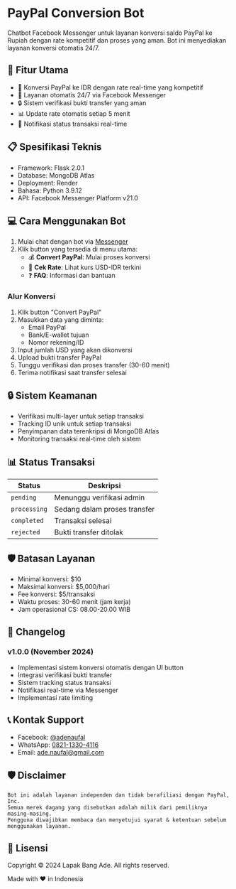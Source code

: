 # PayPal Conversion Bot

Chatbot Facebook Messenger untuk layanan konversi saldo PayPal ke Rupiah dengan rate kompetitif dan proses yang aman. Bot ini menyediakan layanan konversi otomatis 24/7.

## 🚀 Fitur Utama

- 💱 Konversi PayPal ke IDR dengan rate real-time yang kompetitif
- 💬 Layanan otomatis 24/7 via Facebook Messenger
- 🔒 Sistem verifikasi bukti transfer yang aman
- 📊 Update rate otomatis setiap 5 menit
- 📱 Notifikasi status transaksi real-time

## 📋 Spesifikasi Teknis

- Framework: Flask 2.0.1
- Database: MongoDB Atlas
- Deployment: Render
- Bahasa: Python 3.9.12
- API: Facebook Messenger Platform v21.0

## 💻 Cara Menggunakan Bot

1. Mulai chat dengan bot via [Messenger](https://m.me/lapakbangade)
2. Klik button yang tersedia di menu utama:
   - 💰 **Convert PayPal**: Mulai proses konversi
   - 💱 **Cek Rate**: Lihat kurs USD-IDR terkini
   - ❓ **FAQ**: Informasi dan bantuan

### Alur Konversi
1. Klik button "Convert PayPal"
2. Masukkan data yang diminta:
   - Email PayPal
   - Bank/E-wallet tujuan
   - Nomor rekening/ID
3. Input jumlah USD yang akan dikonversi
4. Upload bukti transfer PayPal
5. Tunggu verifikasi dan proses transfer (30-60 menit)
6. Terima notifikasi saat transfer selesai

## 🔒 Sistem Keamanan

- Verifikasi multi-layer untuk setiap transaksi
- Tracking ID unik untuk setiap transaksi
- Penyimpanan data terenkripsi di MongoDB Atlas
- Monitoring transaksi real-time oleh sistem

## 📊 Status Transaksi

| Status | Deskripsi |
|--------|-----------|
| `pending` | Menunggu verifikasi admin |
| `processing` | Sedang dalam proses transfer |
| `completed` | Transaksi selesai |
| `rejected` | Bukti transfer ditolak |

## 🛡️ Batasan Layanan

- Minimal konversi: $10
- Maksimal konversi: $5,000/hari
- Fee konversi: $5/transaksi
- Waktu proses: 30-60 menit (jam kerja)
- Jam operasional CS: 08.00-20.00 WIB

## 🔄 Changelog

### v1.0.0 (November 2024)
- Implementasi sistem konversi otomatis dengan UI button
- Integrasi verifikasi bukti transfer
- Sistem tracking status transaksi
- Notifikasi real-time via Messenger
- Implementasi rate limiting

## 📞 Kontak Support

- Facebook: [@adenaufal](https://facebook.com/adenaufal)
- WhatsApp: [0821-1330-4116](https://wa.me/6282113304116)
- Email: ade.naufal@gmail.com

## 🛡️ Disclaimer

```
Bot ini adalah layanan independen dan tidak berafiliasi dengan PayPal, Inc.
Semua merek dagang yang disebutkan adalah milik dari pemiliknya masing-masing.
Pengguna diwajibkan membaca dan menyetujui syarat & ketentuan sebelum menggunakan layanan.
```

## 📜 Lisensi

Copyright © 2024 Lapak Bang Ade. All rights reserved.

Made with ❤️ in Indonesia
